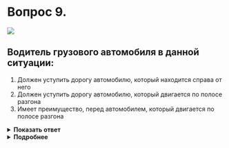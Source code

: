 # Вопрос 9.

![](https://s.drom.ru/i24227/pdd/tickets/2016/1542608432.jpg)

## Водитель грузового автомобиля в данной ситуации:

1. Должен уступить дорогу автомобилю, который находится справа от него
2. Должен уступить дорогу автомобилю, который двигается по полосе разгона
3. Имеет преимущество, перед автомобилем, который двигается по полосе разгона

<details>
<summary><b>Показать ответ</b></summary>
Правильный ответ: 3
</details>
<details>
<summary><b>Подробнее</b></summary>
Водитель легкового автомобиля въезжает на дорогу с полосы разгона. Он обязан уступить дорогу транспортным средствам, движущимся по этой дороге.
(Пункт 8.10 ПДД)
</details>
